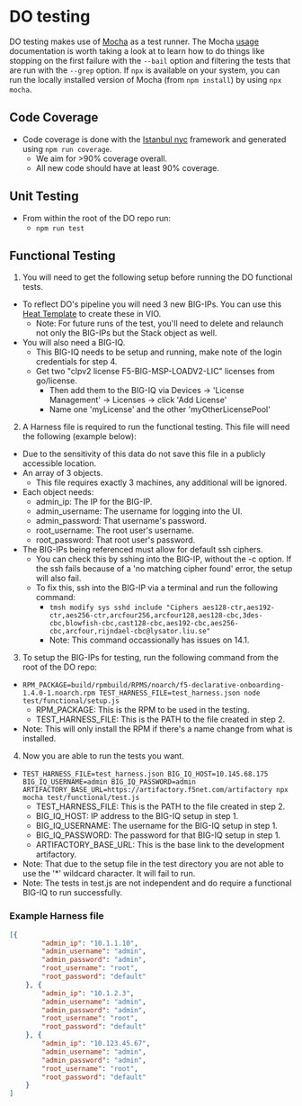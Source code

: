# DO testing
DO testing makes use of [Mocha](https://mochajs.org/) as a test runner.
The Mocha [usage](https://mochajs.org/#usage) documentation is worth taking a look at to learn how to do things like stopping on the first failure with the `--bail` option and filtering the tests that are run with the `--grep` option.
If `npx` is available on your system, you can run the locally installed version of Mocha (from `npm install`) by using `npx mocha`.

## Code Coverage
* Code coverage is done with the [Istanbul nyc](https://github.com/istanbuljs/nyc) framework and generated using `npm run coverage`.
  * We aim for >90% coverage overall.
  * All new code should have at least 90% coverage.

## Unit Testing
* From within the root of the DO repo run:
  * `npm run test`

## Functional Testing
1. You will need to get the following setup before running the DO functional tests.
  * To reflect DO's pipeline you will need 3 new BIG-IPs. You can use this [Heat Template](test/functional/heatTemplateExample.md) to create these in VIO.
    * Note: For future runs of the test, you'll need to delete and relaunch not only the BIG-IPs but the Stack object as well.
  * You will also need a BIG-IQ.
    * This BIG-IQ needs to be setup and running, make note of the login credentials for step 4.
    * Get two "clpv2 license F5-BIG-MSP-LOADV2-LIC" licenses from go/license.
      * Then add them to the BIG-IQ via Devices -> 'License Management' -> Licenses -> click 'Add License'
      * Name one 'myLicense' and the other 'myOtherLicensePool'
2. A Harness file is required to run the functional testing. This file will need the following (example below):
  * Due to the sensitivity of this data do not save this file in a publicly accessible location.
  * An array of 3 objects.
    * This file requires exactly 3 machines, any additional will be ignored.
  * Each object needs:
    * admin_ip: The IP for the BIG-IP.
    * admin_username: The username for logging into the UI.
    * admin_password: That username's password.
    * root_username: The root user's username.
    * root_password: That root user's password.
  * The BIG-IPs being referenced must allow for default ssh ciphers.
    * You can check this by sshing into the BIG-IP, without the -c option. If the ssh fails because of a 'no matching cipher found' error, the setup will also fail.
    * To fix this, ssh into the BIG-IP via a terminal and run the following command:
      * `tmsh modify sys sshd include "Ciphers aes128-ctr,aes192-ctr,aes256-ctr,arcfour256,arcfour128,aes128-cbc,3des-cbc,blowfish-cbc,cast128-cbc,aes192-cbc,aes256-cbc,arcfour,rijndael-cbc@lysator.liu.se"`
      * Note: This command occassionally has issues on 14.1.
3. To setup the BIG-IPs for testing, run the following command from the root of the DO repo:
  * `RPM_PACKAGE=build/rpmbuild/RPMS/noarch/f5-declarative-onboarding-1.4.0-1.noarch.rpm TEST_HARNESS_FILE=test_harness.json node test/functional/setup.js`
    * RPM_PACKAGE: This is the RPM to be used in the testing.
    * TEST_HARNESS_FILE: This is the PATH to the file created in step 2.
  * Note: This will only install the RPM if there's a name change from what is installed.
4. Now you are able to run the tests you want.
  * `TEST_HARNESS_FILE=test_harness.json BIG_IQ_HOST=10.145.68.175 BIG_IQ_USERNAME=admin BIG_IQ_PASSWORD=admin ARTIFACTORY_BASE_URL=https://artifactory.f5net.com/artifactory npx mocha test/functional/test.js`
    * TEST_HARNESS_FILE: This is the PATH to the file created in step 2.
    * BIG_IQ_HOST: IP address to the BIG-IQ setup in step 1.
    * BIG_IQ_USERNAME: The username for the BIG-IQ setup in step 1.
    * BIG_IQ_PASSWORD: The password for that BIG-IQ setup in step 1.
    * ARTIFACTORY_BASE_URL: This is the base link to the development artifactory.
  * Note: That due to the setup file in the test directory you are not able to use the '\*' wildcard character. It will fail to run.
  * Note: The tests in test.js are not independent and do require a functional BIG-IQ to run successfully.


### Example Harness file
```json
[{
        "admin_ip": "10.1.1.10",
        "admin_username": "admin",
        "admin_password": "admin",
        "root_username": "root",
        "root_password": "default"
    }, {
        "admin_ip": "10.1.2.3",
        "admin_username": "admin",
        "admin_password": "admin",
        "root_username": "root",
        "root_password": "default"
    }, {
        "admin_ip": "10.123.45.67",
        "admin_username": "admin",
        "admin_password": "admin",
        "root_username": "root",
        "root_password": "default"
    }
]
```
